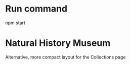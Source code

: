 # Run command
npm start

# Natural History Museum
Alternative, more compact layout for the Collections page

